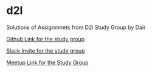 # d2l
Solutions of Assignmnets from D2l Study Group by Dair

[Github Link for the study group](https://github.com/dair-ai/d2l-study-group)

[Slack Invite for the study group](https://join.slack.com/t/dairai/shared_invite/zt-dv2dwzj7-F9HT047jIGkunNKv88lQ~g)

[Meetup Link for the Study Group](https://www.meetup.com/dair-ai)